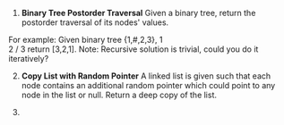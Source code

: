 1) **Binary Tree Postorder Traversal**
Given a binary tree, return the postorder traversal of its nodes' values.

For example:
Given binary tree {1,#,2,3},
   1
    \
     2
    /
   3
return [3,2,1].
Note: Recursive solution is trivial, could you do it iteratively?

2) **Copy List with Random Pointer**
A linked list is given such that each node contains an additional random pointer which could point to any node in the list or null.
Return a deep copy of the list.

3)  